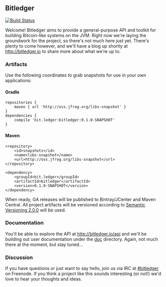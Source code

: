 ## Bitledger
[![Build Status](https://travis-ci.org/cbeams/bitledger.svg?branch=master)](https://travis-ci.org/cbeams/bitledger)

Welcome! Bitledger aims to provide a general-purpose API and toolkit for building Bitcoin-like systems on the JVM. Right now we're laying the groundwork for the project, so there's not much here just yet. There's plenty to come however, and we'll have a blog up shortly at http://bitledger.io to share more about what we're up to.


### Artifacts
Use the following coordinates to grab snapshots for use in your own applications:

#### Gradle
    repositories {
        maven { url 'http://oss.jfrog.org/libs-snapshot' }
    }
    dependencies {
        compile 'bit.ledger:bitledger:0.1.0-SNAPSHOT'
    }

#### Maven
    <repository>
        <id>snapshots</id>
        <name>libs-snapshot</name>
        <url>http://oss.jfrog.org/libs-snapshot</url>
    </repository>

    <dependency>
        <groupId>bit.ledger</groupId>
        <artifactId>bitledger</artifactId>
        <version>0.1.0-SNAPSHOT</version>
    </dependency>

When ready, GA releases will be published to Bintray/JCenter and Maven Central. All project artifacts will be versioned according to [Semantic Versioning 2.0.0](http://semver.org) will be used.


### Documentation
You'll be able to explore the API at <http://bitledger.io/api> and we'll be building out user documentation under the [doc]() directory. Again, not much there at the moment, but stay tuned...


### Discussion
If you have questions or just want to say hello, join us via IRC at [#bitledger](http://webchat.freenode.net/?channels=bitledger) on Freenode. If you think a project like this sounds interesting (or not!) we'd love to hear your thoughts and ideas.
